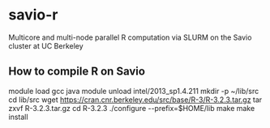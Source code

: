 # savio-r
Multicore and multi-node parallel R computation via SLURM on the Savio cluster at UC Berkeley


## How to compile R on Savio
module load gcc java
module unload intel/2013_sp1.4.211
mkdir -p ~/lib/src
cd lib/src
wget https://cran.cnr.berkeley.edu/src/base/R-3/R-3.2.3.tar.gz
tar zxvf R-3.2.3.tar.gz
cd R-3.2.3
./configure --prefix=$HOME/lib
make
make install
